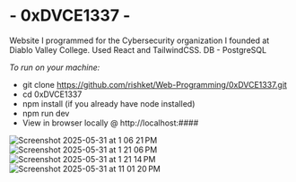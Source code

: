 # - 0xDVCE1337 - #

Website I programmed for the Cybersecurity organization I founded at Diablo Valley College. 
Used React and TailwindCSS. 
DB - PostgreSQL

*To run on your machine:*
- git clone https://github.com/rishket/Web-Programming/0xDVCE1337.git
- cd 0xDVCE1337
- npm install (if you already have node installed)
- npm run dev
- View in browser locally @ http://localhost:####

![Screenshot 2025-05-31 at 1 06 21 PM](https://github.com/user-attachments/assets/42c265ab-d35c-44dd-86d6-bf9b7249e12f)
![Screenshot 2025-05-31 at 1 21 06 PM](https://github.com/user-attachments/assets/401c7005-a1d9-4a0e-9cbf-0bb754ae5333)
![Screenshot 2025-05-31 at 1 21 14 PM](https://github.com/user-attachments/assets/42bf8244-7dee-45f5-8ab7-a7a72560e08f)
![Screenshot 2025-05-31 at 11 01 20 PM](https://github.com/user-attachments/assets/d7cf7743-f8bb-40cb-a697-28e2b853f112)

